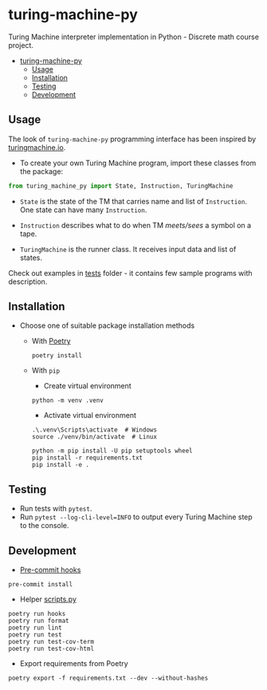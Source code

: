 # turing-machine-py

Turing Machine interpreter implementation in Python - Discrete math course project.

- [turing-machine-py](#turing-machine-py)
  - [Usage](#usage)
  - [Installation](#installation)
  - [Testing](#testing)
  - [Development](#development)

## Usage

The look of `turing-machine-py` programming interface has been inspired by [turingmachine.io](https://turingmachine.io/).

- To create your own Turing Machine program, import these classes from the package:

```python
from turing_machine_py import State, Instruction, TuringMachine
```

- `State` is the state of the TM that carries name and list of `Instruction`. One state can have many `Instruction`.

- `Instruction` describes what to do when TM *meets/sees* a symbol on a tape.

- `TuringMachine` is the runner class. It receives input data and list of states.

Check out examples in [tests](tests) folder - it contains few sample programs with description.


## Installation
- Choose one of suitable package installation methods

  - With [Poetry](https://python-poetry.org/)

    ```
    poetry install
    ```

  - With `pip`

    - Create virtual environment

    ```
    python -m venv .venv
    ```

    - Activate virtual environment

    ```
    .\.venv\Scripts\activate  # Windows
    source ./venv/bin/activate  # Linux
    ```

    ```
    python -m pip install -U pip setuptools wheel
    pip install -r requirements.txt
    pip install -e .
    ```

## Testing

- Run tests with `pytest`.
- Run `pytest --log-cli-level=INFO` to output every Turing Machine step to the console.

## Development

- [Pre-commit hooks](.pre-commit-config.yaml)

```
pre-commit install
```

- Helper [scripts.py](scripts.py)

```
poetry run hooks
poetry run format
poetry run lint
poetry run test
poetry run test-cov-term
poetry run test-cov-html
```

- Export requirements from Poetry

```
poetry export -f requirements.txt --dev --without-hashes
```
